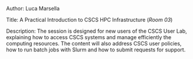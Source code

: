 Author: Luca Marsella

Title: A Practical Introduction to CSCS HPC Infrastructure (*Room 03*)

Description: 
The session is designed for new users of the CSCS User Lab, explaining how to access CSCS systems and manage efficiently the computing resources.
The content will also address CSCS user policies, how to run batch jobs with Slurm and how to submit requests for support.
